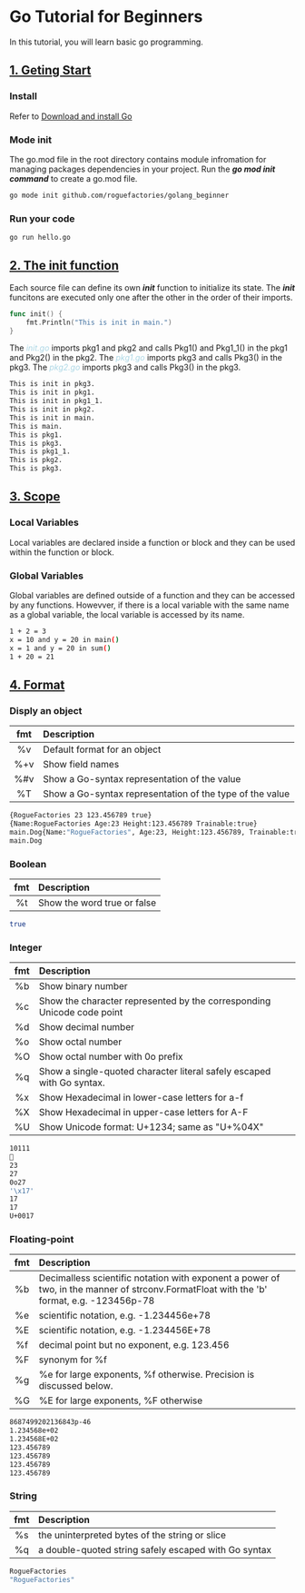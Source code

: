 # Go Tutorial for Beginners
In this tutorial, you will learn basic go programming.

## [1. Geting Start](./Tutorial_01)

### Install
Refer to [Download and install Go](https://golang.org/doc/install)

### Mode init
The go.mod file in the root directory contains module infromation for managing packages dependencies in your project. Run the ***go mod init command*** to create a go.mod file.
```bash
go mode init github.com/roguefactories/golang_beginner
```

### Run your code
```bash
go run hello.go
```

## [2. The init function](./Tutorial_02)

Each source file can define its own ***init*** function to initialize its state. The ***init*** funcitons are executed only one after the other in the order of their imports.

```go
func init() {
	fmt.Println("This is init in main.")
}
```

The <span style="color:lightblue">*init.go*</span> imports pkg1 and pkg2 and calls Pkg1() and Pkg1_1() in the pkg1 and Pkg2() in the pkg2. The <span style="color:lightblue">*pkg1.go*</span> imports pkg3 and calls Pkg3() in the pkg3. The <span style="color:lightblue">*pkg2.go*</span> imports pkg3 and calls Pkg3() in the pkg3.

```bash
This is init in pkg3.
This is init in pkg1.
This is init in pkg1_1.
This is init in pkg2.
This is init in main.
This is main.
This is pkg1.
This is pkg3.
This is pkg1_1.
This is pkg2.
This is pkg3.
```

## [3. Scope](./Tutorial_03)

### Local Variables
Local variables are declared inside a function or block and they can be used within the function or block.

### Global Variables
Global variables are defined outside of a function and they can be accessed by any functions. Howevver, if there is a local variable with the same name as a global variable, the local variable is accessed by its name.

```bash
1 + 2 = 3
x = 10 and y = 20 in main()
x = 1 and y = 20 in sum()
1 + 20 = 21
```

## [4. Format](./Tutorial_04)

### Disply an object
|fmt|Description|
|:---:|:---|
|%v|Default format for an object|
|%+v|Show field names|
|%#v|Show a Go-syntax representation of the value|
|%T|Show a Go-syntax representation of the type of the value|

```bash
{RogueFactories 23 123.456789 true}
{Name:RogueFactories Age:23 Height:123.456789 Trainable:true}
main.Dog{Name:"RogueFactories", Age:23, Height:123.456789, Trainable:true}
main.Dog
```

### Boolean
|fmt|Description|
|:---:|:---|
|%t|Show the word true or false|

```bash
true
```

### Integer
|fmt|Description|
|:---:|:---|
|%b|Show binary number|
|%c|Show the character represented by the corresponding Unicode code point|
|%d|Show decimal number|
|%o|Show octal number|
|%O|Show octal number with 0o prefix|
|%q|Show a single-quoted character literal safely escaped with Go syntax.|
|%x|Show Hexadecimal in lower-case letters for a-f|
|%X|Show Hexadecimal in upper-case letters for A-F|
|%U|Show Unicode format: U+1234; same as "U+%04X"|

```bash
10111

23
27
0o27
'\x17'
17
17
U+0017
```

### Floating-point
|fmt|Description|
|:---:|:---|
|%b|Decimalless scientific notation with exponent a power of two, 	in the manner of strconv.FormatFloat with the 'b' format, 	e.g. -123456p-78|
|%e|scientific notation, e.g. -1.234456e+78|
|%E|scientific notation, e.g. -1.234456E+78|
|%f|decimal point but no exponent, e.g. 123.456|
|%F|synonym for %f|
|%g|%e for large exponents, %f otherwise. Precision is discussed below.|
|%G|%E for large exponents, %F otherwise|

```bash
8687499202136843p-46
1.234568e+02
1.234568E+02
123.456789
123.456789
123.456789
123.456789
```

### String
|fmt|Description|
|:---:|:---|
|%s|the uninterpreted bytes of the string or slice|
|%q|a double-quoted string safely escaped with Go syntax|

```bash
RogueFactories
"RogueFactories"
```
